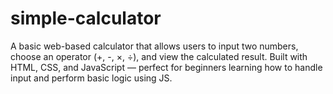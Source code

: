 # simple-calculator
A basic web-based calculator that allows users to input two numbers, choose an operator (+, -, ×, ÷), and view the calculated result. Built with HTML, CSS, and JavaScript — perfect for beginners learning how to handle input and perform basic logic using JS.
